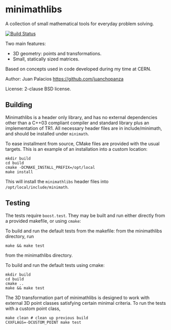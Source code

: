 minimathlibs
============

A collection of small mathematical tools for everyday problem solving.

[![Build Status](https://travis-ci.org/juanchopanza/minimathlibs.svg?branch=master)](https://travis-ci.org/juanchopanza/minimathlibs)

Two main features:

* 3D geometry: points and transformations.
* Small, statically sized matrices.

Based on concepts used in code developed during my time at CERN.

Author: Juan Palacios https://github.com/juanchopanza

License: 2-clause BSD license.

Building
--------

Minimathlibs is a header only library, and has no external dependencies other than a C++03 compliant compiler and standard library plus an implementation of TR1. All necessary header files are in include/minimath, and should be installed under ``minimath``.

To ease installment from source, CMake files are provided with the usual targets. This is an example of an installation into a custom location:

```shell
mkdir build
cd build
cmake -DCMAKE_INSTALL_PREFIX=/opt/local
make install
```

This will install the ``minimathlibs`` header files into ``/opt/local/include/minimath``.

Testing
-------

The tests require `boost.test`. They may be built and run either directly from a provided makefile, or using `cmake`:

To build and run the default tests from the makefile: from the minimathlibs directory, run

```shell
make && make test
```

from the minimathlibs directory.

To build and run the default tests using cmake:

```shell
mkdir build
cd build
cmake ..
make && make test
```


The 3D transformation part of minimathlibs is designed to work with external 3D point classes satisfying certain minimal criteria. To run the tests with a custom point class, 

```shell
make clean # clean up previous build
CXXFLAGS=-DCUSTOM_POINT make test
```
